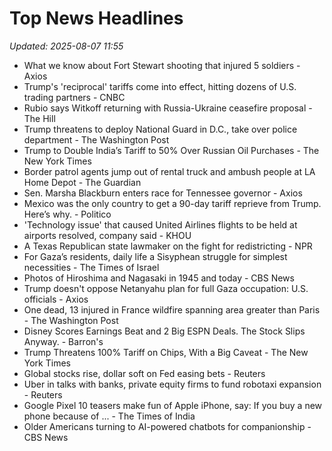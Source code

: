 # Top News Headlines

_Updated: 2025-08-07 11:55_

- What we know about Fort Stewart shooting that injured 5 soldiers - Axios
- Trump's 'reciprocal' tariffs come into effect, hitting dozens of U.S. trading partners - CNBC
- Rubio says Witkoff returning with Russia-Ukraine ceasefire proposal - The Hill
- Trump threatens to deploy National Guard in D.C., take over police department - The Washington Post
- Trump to Double India’s Tariff to 50% Over Russian Oil Purchases - The New York Times
- Border patrol agents jump out of rental truck and ambush people at LA Home Depot - The Guardian
- Sen. Marsha Blackburn enters race for Tennessee governor - Axios
- Mexico was the only country to get a 90-day tariff reprieve from Trump. Here’s why. - Politico
- 'Technology issue' that caused United Airlines flights to be held at airports resolved, company said - KHOU
- A Texas Republican state lawmaker on the fight for redistricting - NPR
- For Gaza’s residents, daily life a Sisyphean struggle for simplest necessities - The Times of Israel
- Photos of Hiroshima and Nagasaki in 1945 and today - CBS News
- Trump doesn't oppose Netanyahu plan for full Gaza occupation: U.S. officials - Axios
- One dead, 13 injured in France wildfire spanning area greater than Paris - The Washington Post
- Disney Scores Earnings Beat and 2 Big ESPN Deals. The Stock Slips Anyway. - Barron's
- Trump Threatens 100% Tariff on Chips, With a Big Caveat - The New York Times
- Global stocks rise, dollar soft on Fed easing bets - Reuters
- Uber in talks with banks, private equity firms to fund robotaxi expansion - Reuters
- Google Pixel 10 teasers make fun of Apple iPhone, say: If you buy a new phone because of ... - The Times of India
- Older Americans turning to AI-powered chatbots for companionship - CBS News